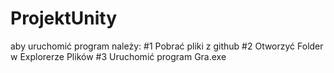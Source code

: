 # ProjektUnity
aby uruchomić program należy:
#1
Pobrać pliki z github
#2
Otworzyć Folder w Explorerze Plików
#3
Uruchomić program Gra.exe
